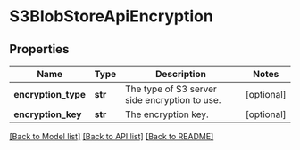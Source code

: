 # S3BlobStoreApiEncryption

## Properties
Name | Type | Description | Notes
------------ | ------------- | ------------- | -------------
**encryption_type** | **str** | The type of S3 server side encryption to use. | [optional] 
**encryption_key** | **str** | The encryption key. | [optional] 

[[Back to Model list]](../README.md#documentation-for-models) [[Back to API list]](../README.md#documentation-for-api-endpoints) [[Back to README]](../README.md)


